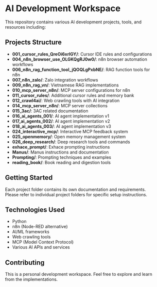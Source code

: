 # AI Development Workspace

This repository contains various AI development projects, tools, and resources including:

## Projects Structure

- **001_cursor_rules_QreOi6xrlGY/**: Cursor IDE rules and configurations
- **004_n8n_browser_use_OLGKQgRJ0w0/**: n8n browser automation workflows
- **006_n8n_rag_function_tool_jQOQLgPxbNE/**: RAG function tools for n8n
- **007_n8n_zalo/**: Zalo integration workflows
- **009_n8n_rag_vn/**: Vietnamese RAG implementations
- **010_mcp_server_n8n/**: MCP server configurations for n8n
- **011_cursor_rules/**: Additional cursor rules and memory bank
- **012_crawl4ai/**: Web crawling tools with AI integration
- **014_mcp_server_n8n/**: MCP server collections
- **015_3ac/**: 3AC related documentation
- **016_ai_agents_001/**: AI agent implementation v1
- **017_ai_agents_002/**: AI agent implementation v2
- **018_ai_agents_003/**: AI agent implementation v3
- **024_interactive_mcp/**: Interactive MCP feedback system
- **025_openmemory/**: Open memory management system
- **026_deep_research/**: Deep research tools and commands
- **exhace_prompt/**: Exhace prompting instructions
- **Manus/**: Manus instructions and documentation
- **Prompting/**: Prompting techniques and examples
- **reading_book/**: Book reading and digestion tools

## Getting Started

Each project folder contains its own documentation and requirements. Please refer to individual project folders for specific setup instructions.

## Technologies Used

- Python
- n8n (Node-RED alternative)
- AI/ML frameworks
- Web crawling tools
- MCP (Model Context Protocol)
- Various AI APIs and services

## Contributing

This is a personal development workspace. Feel free to explore and learn from the implementations.